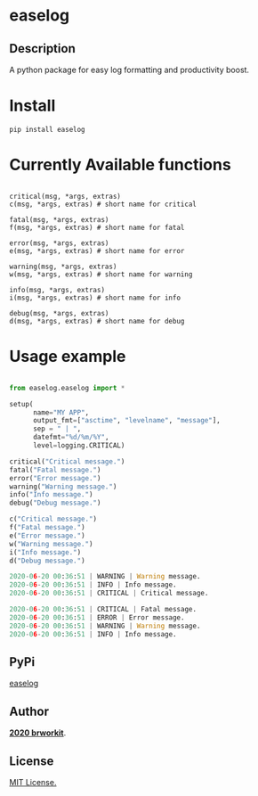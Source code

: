 # easelog

## Description

A python package for easy log formatting and productivity boost.

# Install
    pip install easelog

# Currently Available functions

```

critical(msg, *args, extras)
c(msg, *args, extras) # short name for critical

fatal(msg, *args, extras)
f(msg, *args, extras) # short name for fatal

error(msg, *args, extras)
e(msg, *args, extras) # short name for error

warning(msg, *args, extras)
w(msg, *args, extras) # short name for warning

info(msg, *args, extras)
i(msg, *args, extras) # short name for info

debug(msg, *args, extras)
d(msg, *args, extras) # short name for debug

```

# Usage example

```python

from easelog.easelog import *

setup(
      name="MY APP",
      output_fmt=["asctime", "levelname", "message"],
      sep = " | ",
      datefmt="%d/%m/%Y",
      level=logging.CRITICAL)

critical("Critical message.")
fatal("Fatal message.")
error("Error message.")
warning("Warning message.")
info("Info message.")
debug("Debug message.")

c("Critical message.")
f("Fatal message.")
e("Error message.")
w("Warning message.")
i("Info message.")
d("Debug message.")

2020-06-20 00:36:51 | WARNING | Warning message.
2020-06-20 00:36:51 | INFO | Info message.
2020-06-20 00:36:51 | CRITICAL | Critical message.

2020-06-20 00:36:51 | CRITICAL | Fatal message.
2020-06-20 00:36:51 | ERROR | Error message.
2020-06-20 00:36:51 | WARNING | Warning message.
2020-06-20 00:36:51 | INFO | Info message.

```

## PyPi

[easelog](https://pypi.org/project/easelog)

## Author

[**2020 brworkit**](https://github.com/brworkit).

## License
[MIT License.](https://opensource.org/licenses/MIT)